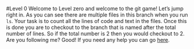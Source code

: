 #Level 0
Welcome to Level zero and welcome to the git game! 
Let’s jump right in. 
As you can see there are multiple files in this branch when you run ```ls```. 
Your task is to count all the lines of code and text in the files.
Once this is done you are to checkout to the branch that is named after the total number of lines. 
So if the total number is 2 then you would checkout to 2. 
Are you following me? 
Good!
If you need any help you can go [here](http://stackoverflow.com/questions/4822471/count-number-of-lines-in-a-git-r).
